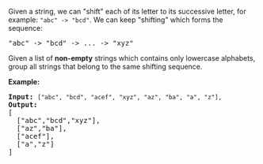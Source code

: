 <div><p>Given a string, we can "shift" each of its letter to its successive letter, for example: <code>"abc" -&gt; "bcd"</code>. We can keep "shifting" which forms the sequence:</p>

<pre>"abc" -&gt; "bcd" -&gt; ... -&gt; "xyz"</pre>

<p>Given a list of <strong>non-empty</strong> strings which contains only lowercase alphabets, group all strings that belong to the same shifting sequence.</p>

<p><b>Example:</b></p>

<pre><b>Input:</b> <code>["abc", "bcd", "acef", "xyz", "az", "ba", "a", "z"],</code>
<b>Output:</b> 
[
  ["abc","bcd","xyz"],
  ["az","ba"],
  ["acef"],
  ["a","z"]
]
</pre>
</div>